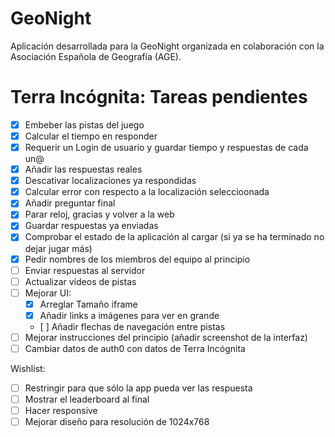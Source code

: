 # GeoNight

Aplicación desarrollada para la GeoNight organizada en colaboración con la Asociación Española de Geografía (AGE).

# Terra Incógnita: Tareas pendientes

- [x] Embeber las pistas del juego
- [x] Calcular el tiempo en responder
- [x] Requerir un Login de usuario y guardar tiempo y respuestas de cada un@
- [x] Añadir las respuestas reales
- [x] Descativar localizaciones ya respondidas
- [x] Calcular error con respecto a la localización seleccioonada
- [x] Añadir preguntar final
- [x] Parar reloj, gracias y volver a la web
- [x] Guardar respuestas ya enviadas
- [x] Comprobar el estado de la aplicación al cargar (si ya se ha terminado no dejar jugar más)
- [x] Pedir nombres de los miembros del equipo al principio
- [ ] Enviar respuestas al servidor
- [ ] Actualizar vídeos de pistas
- [ ] Mejorar UI:
  - [x] Arreglar Tamaño iframe
  - [x] Añadir links a imágenes para ver en grande
  - [ ] Añadir flechas de navegación entre pistas
- [ ] Mejorar instrucciones del principio (añadir screenshot de la interfaz)
- [ ] Cambiar datos de auth0 con datos de Terra Incógnita

Wishlist:

- [ ] Restringir para que sólo la app pueda ver las respuesta
- [ ] Mostrar el leaderboard al final
- [ ] Hacer responsive
- [ ] Mejorar diseño para resolución de 1024x768
